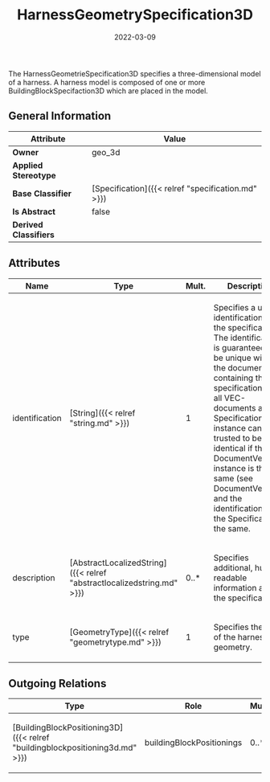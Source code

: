 ﻿---
title: HarnessGeometrySpecification3D
toc: false
type: specs
date: "2022-03-09"
draft: false
specification: VEC
version: 2.0.0
documentType: "Recommendation"
elementType: Class
classes:
  - HarnessGeometrySpecification3D
menu_name: vec-2.0.0
---
<p> The HarnessGeometrieSpecification3D specifies a three-dimensional model of a harness. A harness model is composed of one or more BuildingBlockSpecifaction3D which are placed in the model.      </p>

## General Information

| Attribute               | Value |
|-------------------------|-------|
| **Owner**               | geo_3d |
| **Applied Stereotype**  |   |
| **Base Classifier**     | [Specification]({{< relref "specification.md" >}})<br/>  |
| **Is Abstract**         | false |
| **Derived Classifiers** |   |

## Attributes
|  Name  |  Type  |  Mult.  |  Description  |  Owning Classifier  |
|--------|--------|---------|---------------|--------------|
|identification | [String]({{< relref "string.md" >}}) | 1 | <p> Specifies a unique identification of the specification. The identification is guaranteed to be unique within the document containing the specification. For all VEC-documents a Specification-instance can be trusted to be identical if the DocumentVersion-instance is the same (see DocumentVersion) and the identification of the Specification is the same.      </p> | [Specification]({{< relref "specification.md" >}}) |
|description | [AbstractLocalizedString]({{< relref "abstractlocalizedstring.md" >}}) | 0..* | <p> Specifies additional, human readable information about the specification.      </p> | [Specification]({{< relref "specification.md" >}}) |
|type | [GeometryType]({{< relref "geometrytype.md" >}}) | 1 | <p>Specifies the type of the harness geometry.  </p> | [HarnessGeometrySpecification3D]({{< relref "harnessgeometryspecification3d.md" >}}) |

## Outgoing Relations
|    Type  |   Role   |   Mult.   |   Mult.   |   Description   |
|----------|----------|-----------|-----------|-----------------|
| [BuildingBlockPositioning3D]({{< relref "buildingblockpositioning3d.md" >}}) | buildingBlockPositionings | 0..* | 1 | <p> Specifies the BuildingBlockPositioning3Ds that are forming the HarnessGeometrySpecification3D.      </p> |
